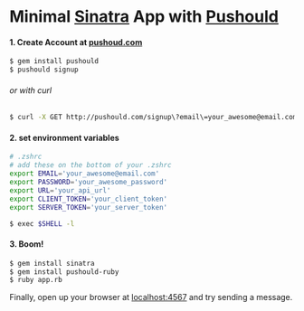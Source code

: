# Minimal [Sinatra](http://www.sinatrarb.com/) App with [Pushould](https://pushould.com)

#### 1. Create Account at [pushoud.com](https://pushould.com)
```sh
$ gem install pushould
$ pushould signup
```

###### or with curl
```sh
$ curl -X GET http://pushould.com/signup\?email\=your_awesome@email.com\&password\=your_awesome_password
```

#### 2. set environment variables
```sh
# .zshrc
# add these on the bottom of your .zshrc
export EMAIL='your_awesome@email.com'
export PASSWORD='your_awesome_password'
export URL='your_api_url'
export CLIENT_TOKEN='your_client_token'
export SERVER_TOKEN='your_server_token'
```
```sh
$ exec $SHELL -l
```

#### 3. Boom!
```sh
$ gem install sinatra
$ gem install pushould-ruby
$ ruby app.rb
```

Finally, open up your browser at [localhost:4567](http://localhost:4567) and try
sending a message.
